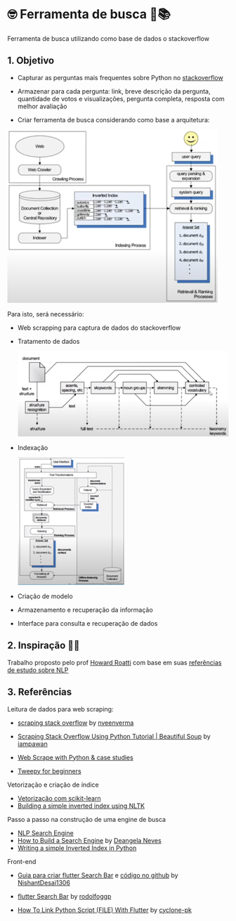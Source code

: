 # 🤓 Ferramenta de busca 🔎📚 
Ferramenta de busca utilizando como base de dados o stackoverflow

## 1. Objetivo
* Capturar as perguntas mais frequentes sobre Python no [stackoverflow](https://stackoverflow.com/questions/)

* Armazenar para cada pergunta: link, breve descrição da pergunta, quantidade de votos e visualizações, pergunta completa, resposta com melhor avaliação

* Criar ferramenta de busca considerando como base a arquitetura:

![](https://github.com/sielerod/search_stackoverflow/blob/master/pictures/Arquitetura.PNG)

Para isto, será necessário:

* Web scrapping para captura de dados do stackoverflow


* Tratamento de dados 
   
   ![](https://github.com/sielerod/search_stackoverflow/blob/master/pictures/logica_texto.PNG)
      
* Indexação
    
    ![](https://github.com/sielerod/search_stackoverflow/blob/master/pictures/Ranqueamento.PNG)

* Criação de modelo

* Armazenamento e recuperação da informação

* Interface para consulta e recuperação de dados


## 2. Inspiração 🤔💭
Trabalho proposto pelo prof [Howard Roatti](https://github.com/hroatti) com base em suas [referências de estudo sobre NLP](https://github.com/hroatti/Python)

## 3. Referências
Leitura de dados para web scraping:
 * [scraping stack overflow](https://medium.com/@nveenverma/web-scraping-tutorial-project-scraping-stack-overflow-e28bb139fc3b) by [nveenverma](https://github.com/nveenverma)

 * [Scraping Stack Overflow Using Python Tutorial | Beautiful Soup](https://www.youtube.com/watch?v=EolFGrohtzw) by [iampawan](https://gist.github.com/iampawan)

 * [Web Scrape with Python & case studies](https://www.analyticsvidhya.com/blog/2017/07/web-scraping-in-python-using-scrapy/)

 * [Tweepy for beginners](https://towardsdatascience.com/tweepy-for-beginners-24baf21f2c25)

Vetorização e criação de índice
 * [Vetorização com scikit-learn](https://scikit-learn.org/stable/modules/generated/sklearn.feature_extraction.text.TfidfVectorizer.html)
 * [Building a simple inverted index using NLTK](https://nlpforhackers.io/building-a-simple-inverted-index-using-nltk/)

Passo a passo na construção de uma engine de busca
* [NLP Search Engine](https://www.kaggle.com/amitkumarjaiswal/nlp-search-engine)
* [How to Build a Search Engine](https://medium.com/@deangelaneves/how-to-build-a-search-engine-from-scratch-in-python-part-1-96eb240f9ecb) by [Deangela Neves](https://github.com/deangelacgn) 
* [Writing a simple Inverted Index in Python](https://medium.com/@fro_g/writing-a-simple-inverted-index-in-python-3c8bcb52169a)

Front-end
* [Guia para criar flutter Search Bar]([https://blog.usejournal.com/change-app-bar-in-flutter-with-animation-cfffb3413e8a]) e [código no github](https://github.com/NishantDesai1306/flutter_search_bar_transition) by [NishantDesai1306](https://github.com/NishantDesai1306)

* [flutter Search Bar](https://github.com/rodolfoggp/search_app_bar) by [rodolfoggp](https://github.com/rodolfoggp)

* [How To Link Python Script (FILE) With Flutter](https://www.youtube.com/watch?v=LXB3gap6P8k&t=21s) by [cyclone-pk](https://github.com/cyclone-pk/pythonandflutter)